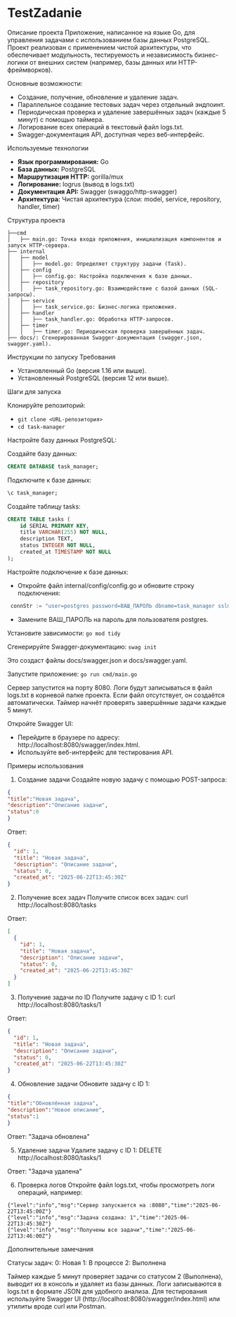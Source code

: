 ﻿# TestZadanie
Описание проекта
Приложение, написанное на языке Go, для управления задачами с использованием базы данных PostgreSQL. Проект реализован с применением чистой архитектуры, что обеспечивает модульность, тестируемость и независимость бизнес-логики от внешних систем (например, базы данных или HTTP-фреймворков). 

Основные возможности:

- Создание, получение, обновление и удаление задач.
- Параллельное создание тестовых задач через отдельный эндпоинт.
- Периодическая проверка и удаление завершённых задач (каждые 5 минут) с помощью таймера.
- Логирование всех операций в текстовый файл logs.txt.
- Swagger-документация API, доступная через веб-интерфейс.

Используемые технологии

- **Язык программирования:** Go
- **База данных:** PostgreSQL
- **Маршрутизация HTTP:** gorilla/mux
- **Логирование:** logrus (вывод в logs.txt)
- **Документация API:** Swagger (swaggo/http-swagger)
- **Архитектура:** Чистая архитектура (слои: model, service, repository, handler, timer)

Структура проекта
```text
├──cmd
│   ├── main.go: Точка входа приложения, инициализация компонентов и запуск HTTP-сервера.
├── internal
│   ├── model
│   │   ├── model.go: Определяет структуру задачи (Task).
│   ├── config
│   │   ├── config.go: Настройка подключения к базе данных.
│   ├── repository
│   │   ├── task_repository.go: Взаимодействие с базой данных (SQL-запросы).
│   ├── service
│   │   ├── task_service.go: Бизнес-логика приложения.
│   ├── handler
│   │   ├── task_handler.go: Обработка HTTP-запросов.
│   ├── timer
│   │   ├── timer.go: Периодическая проверка завершённых задач.
├── docs/: Сгенерированная Swagger-документация (swagger.json, swagger.yaml).
```
Инструкции по запуску
Требования

- Установленный Go (версия 1.16 или выше).
- Установленный PostgreSQL (версия 12 или выше).

Шаги для запуска

Клонируйте репозиторий:
- ```git clone <URL-репозитория>```
- ```cd task-manager```


Настройте базу данных PostgreSQL:

Создайте базу данных:
```SQL
CREATE DATABASE task_manager;
```
Подключите к базе данных:
```SQL
\c task_manager;
```

Создайте таблицу tasks:
```SQL
CREATE TABLE tasks (
    id SERIAL PRIMARY KEY,
    title VARCHAR(255) NOT NULL,
    description TEXT,
    status INTEGER NOT NULL,
    created_at TIMESTAMP NOT NULL
);
```




Настройте подключение к базе данных:

- Откройте файл internal/config/config.go и обновите строку подключения:
```Go
 connStr := "user=postgres password=ВАШ_ПАРОЛЬ dbname=task_manager sslmode=disable"
```

- Замените ВАШ_ПАРОЛЬ на пароль для пользователя postgres.


Установите зависимости:
```go mod tidy```


Сгенерируйте Swagger-документацию:
```swag init```

Это создаст файлы docs/swagger.json и docs/swagger.yaml.

Запустите приложение:
```go run cmd/main.go```


Сервер запустится на порту 8080.
Логи будут записываться в файл logs.txt в корневой папке проекта. Если файл отсутствует, он создаётся автоматически.
Таймер начнёт проверять завершённые задачи каждые 5 минут.


Откройте Swagger UI:

- Перейдите в браузере по адресу: http://localhost:8080/swagger/index.html.
- Используйте веб-интерфейс для тестирования API.



Примеры использования
1. Создание задачи
Создайте новую задачу с помощью POST-запроса:
```JSON
{
"title":"Новая задача",
"description":"Описание задачи",
"status":0
}
```

Ответ:
```JSON
{
  "id": 1,
  "title": "Новая задача",
  "description": "Описание задачи",
  "status": 0,
  "created_at": "2025-06-22T13:45:30Z"
}
```

2. Получение всех задач
Получите список всех задач:
curl http://localhost:8080/tasks

Ответ:
```JSON
[
  {
    "id": 1,
    "title": "Новая задача",
    "description": "Описание задачи",
    "status": 0,
    "created_at": "2025-06-22T13:45:30Z"
  }
]
```
3. Получение задачи по ID
Получите задачу с ID 1:
curl http://localhost:8080/tasks/1

Ответ:
```JSON
{
  "id": 1,
  "title": "Новая задача",
  "description": "Описание задачи",
  "status": 0,
  "created_at": "2025-06-22T13:45:30Z"
}
```

4. Обновление задачи
Обновите задачу с ID 1:
```JSON
{
"title":"Обновлённая задача",
"description":"Новое описание",
"status":1
}
```

Ответ:
"Задача обновлена"

5. Удаление задачи
Удалите задачу с ID 1:
DELETE http://localhost:8080/tasks/1

Ответ:
"Задача удалена"


6. Проверка логов
Откройте файл logs.txt, чтобы просмотреть логи операций, например:
```
{"level":"info","msg":"Сервер запускается на :8080","time":"2025-06-22T13:45:00Z"}
{"level":"info","msg":"Задача создана: 1","time":"2025-06-22T13:45:30Z"}
{"level":"info","msg":"Получены все задачи","time":"2025-06-22T13:46:00Z"}
```
Дополнительные замечания

Статусы задач:
0: Новая
1: В процессе
2: Выполнена

Таймер каждые 5 минут проверяет задачи со статусом 2 (Выполнена), выводит их в консоль и удаляет из базы данных.
Логи записываются в logs.txt в формате JSON для удобного анализа.
Для тестирования используйте Swagger UI (http://localhost:8080/swagger/index.html) или утилиты вроде curl или Postman.

